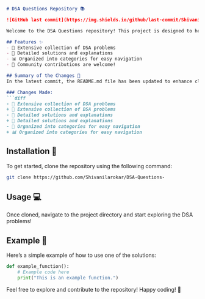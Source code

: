 ```markdown
# DSA Questions Repository 📚

![GitHub last commit](https://img.shields.io/github/last-commit/Shivanilarokar/DSA-Questions-)

Welcome to the DSA Questions repository! This project is designed to help you sharpen your data structures and algorithms skills through an extensive collection of problems and solutions.

## Features ✨
- 📖 Extensive collection of DSA problems
- 🤖 Detailed solutions and explanations
- 📊 Organized into categories for easy navigation
- 🙌 Community contributions are welcome!

## Summary of the Changes 📝
In the latest commit, the README.md file has been updated to enhance clarity and improve the presentation of features. The following changes were made:

### Changes Made:
```diff
- 📖 Extensive collection of DSA problems
+ 📜 Extensive collection of DSA problems
- 🤖 Detailed solutions and explanations
+ 🤖 Detailed solutions and explanations
- 📖 Organized into categories for easy navigation
+ 📊 Organized into categories for easy navigation
```

## Installation 🚀
To get started, clone the repository using the following command:
```bash
git clone https://github.com/Shivanilarokar/DSA-Questions-
```

## Usage 💻
Once cloned, navigate to the project directory and start exploring the DSA problems!

## Example 📝
Here’s a simple example of how to use one of the solutions:
```python
def example_function():
    # Example code here
    print("This is an example function.")
```

Feel free to explore and contribute to the repository! Happy coding! 🚀
```